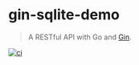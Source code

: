 # gin-sqlite-demo

> A RESTful API with Go and [Gin](https://github.com/gin-gonic).

[![ci](https://github.com/atrakic/gin-sqlite/actions/workflows/ci.yml/badge.svg)](https://github.com/atrakic/gin-sqlite/actions/workflows/ci.yml)
